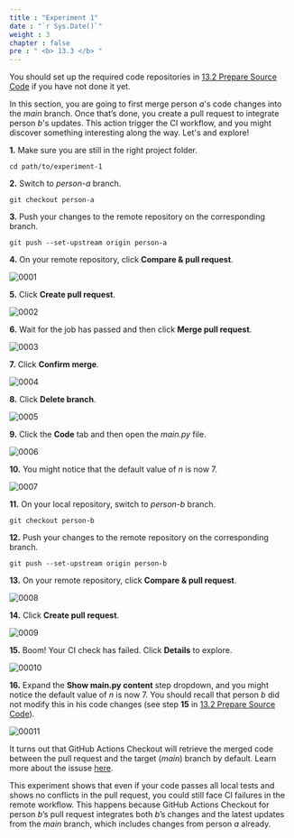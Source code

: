 ```yaml
---
title : "Experiment 1"
date : "`r Sys.Date()`"
weight : 3
chapter : false
pre : " <b> 13.3 </b> "
---
```


You should set up the required code repositories in [13.2 Prepare Source Code](13-experiments-with-gitHub-actions-merge-group/2-prepare-source-code) if you have not done it yet. 

In this section, you are going to first merge person *a*'s code changes into the *main* branch. Once that’s done, you create a pull request to integrate person *b*'s updates. This action trigger the CI workflow, and you might discover something interesting along the way. Let's and explore!

**1.** Make sure you are still in the right project folder.

```git
cd path/to/experiment-1
```

**2.** Switch to *person-a* branch.

```git
git checkout person-a
```

**3.** Push your changes to the remote repository on the corresponding branch.

```git
git push --set-upstream origin person-a
```

**4.** On your remote repository, click **Compare & pull request**.

![0001](/images/13/3/0001.svg?featherlight=false&width=100pc)

**5.** Click **Create pull request**.

![0002](/images/13/3/0002.svg?featherlight=false&width=100pc)

**6.** Wait for the job has passed and then click **Merge pull request**.

![0003](/images/13/3/0003.svg?featherlight=false&width=100pc)

**7.** Click **Confirm merge**.

![0004](/images/13/3/0004.svg?featherlight=false&width=100pc)

**8.** Click **Delete branch**.

![0005](/images/13/3/0005.svg?featherlight=false&width=100pc)

**9.** Click the **Code** tab and then open the *main.py* file.

![0006](/images/13/3/0006.svg?featherlight=false&width=100pc)

**10.** You might notice that the default value of *n* is now 7.

![0007](/images/13/3/0007.svg?featherlight=false&width=100pc)

**11.** On your local repository, switch to *person-b* branch.

```git
git checkout person-b
```

**12.** Push your changes to the remote repository on the corresponding branch.

```git
git push --set-upstream origin person-b
```

**13.** On your remote repository, click **Compare & pull request**.

![0008](/images/13/3/0008.svg?featherlight=false&width=100pc)

**14.** Click **Create pull request**.

![0009](/images/13/3/0009.svg?featherlight=false&width=100pc)

**15.** Boom! Your CI check has failed. Click **Details** to explore.

![00010](/images/13/3/00010.svg?featherlight=false&width=100pc)

**16.** Expand the **Show main.py content** step dropdown, and you might notice the default value of *n* is now 7. You should recall that person *b* did not modify this in his code changes (see step **15** in [13.2 Prepare Source Code](13-experiments-with-gitHub-actions-merge-group/2-prepare-source-code)).

![00011](/images/13/3/00011.svg?featherlight=false&width=100pc)

It turns out that GitHub Actions Checkout will retrieve the merged code between the pull request and the target (*main*) branch by default. Learn more about the issuse [here](https://github.com/actions/checkout/issues/881).

This experiment shows that even if your code passes all local tests and shows no conflicts in the pull request, you could still face CI failures in the remote workflow. This happens because GitHub Actions Checkout for person *b*’s pull request integrates both *b*’s changes and the latest updates from the *main* branch, which includes changes from person *a* already. 